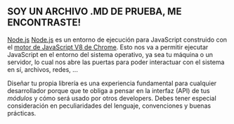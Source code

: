## SOY UN ARCHIVO .MD DE PRUEBA, ME ENCONTRASTE!
[Node.js](https://nodejs.org/es/)
[Node.js](https://nodejs.org/es/) es un entorno de ejecución para JavaScript
construido con el [motor de JavaScript V8 de Chrome](https://developers.google.com/v/).
Esto nos va a permitir ejecutar JavaScript en el entorno del sistema operativo,
ya sea tu máquina o un servidor, lo cual nos abre las puertas para poder
interactuar con el sistema en sí, archivos, redes, ...

Diseñar tu propia librería es una experiencia fundamental para cualquier
desarrollador porque que te obliga a pensar en la interfaz (API) de tus
_módulos_ y cómo será usado por otros developers. Debes tener especial
consideración en peculiaridades del lenguaje, convenciones y buenas prácticas.
